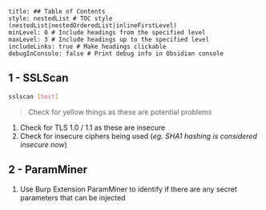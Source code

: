 ```table-of-contents
title: ## Table of Contents
style: nestedList # TOC style (nestedList|nestedOrderedList|inlineFirstLevel)
minLevel: 0 # Include headings from the specified level
maxLevel: 3 # Include headings up to the specified level
includeLinks: true # Make headings clickable
debugInConsole: false # Print debug info in Obsidian console
```

## 1 - SSLScan
```bash
sslscan [host]
```
> Check for yellow things as these are potential problems

1. Check for TLS 1.0 / 1.1 as these are insecure
2. Check for insecure ciphers being used (*eg. SHA1 hashing is considered insecure now*)

## 2 - ParamMiner
1. Use Burp Extension ParamMiner to identify if there are any secret parameters that can be injected